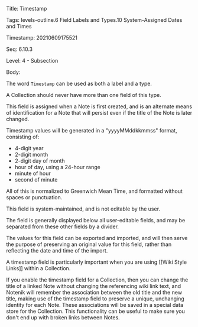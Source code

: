 Title:  Timestamp

Tags:   levels-outline.6 Field Labels and Types.10 System-Assigned Dates and Times

Timestamp: 20210609175521

Seq:    6.10.3

Level:  4 - Subsection

Body: 

The word `Timestamp` can be used as both a label and a type. 

A Collection should never have more than one field of this type. 

This field is assigned when a Note is first created, and is an alternate means of identification for a Note that will persist even if the title of the Note is later changed. 

Timestamp values will be generated in a "yyyyMMddkkmmss" format, consisting of:

* 4-digit year
* 2-digit month
* 2-digit day of month
* hour of day, using a 24-hour range
* minute of hour
* second of minute

All of this is normalized to Greenwich Mean Time, and formatted without spaces or punctuation. 

This field is system-maintained, and is not editable by the user. 

The field is generally displayed below all user-editable fields, and may be separated from these other fields by a divider. 

The values for this field can be exported and imported, and will then serve the purpose of preserving an original value for this field, rather than reflecting the date and time of the import.

A timestamp field is particularly important when you are using [[Wiki Style Links]] within a Collection. 

If you enable the timestamp field for a Collection, then you can change the title of a linked Note without changing the referencing wiki link text, and Notenik will remember the association between the old title and the new title, making use of the timestamp field to preserve a unique, unchanging identity for each Note. These associations will be saved in a special data store for the Collection. This functionality can be useful to make sure you don't end up with broken links between Notes.
